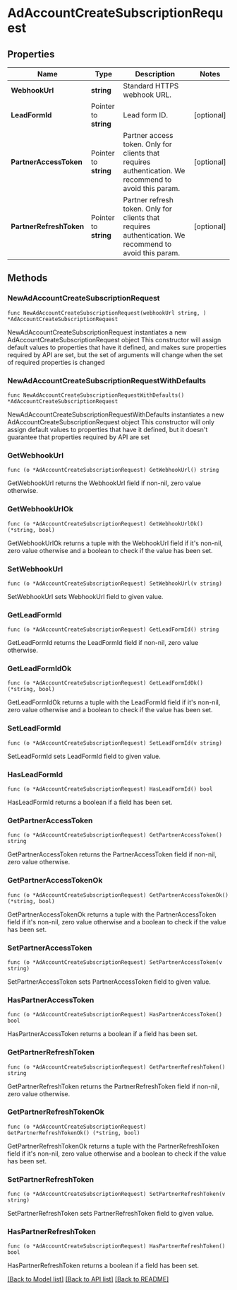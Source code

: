 # AdAccountCreateSubscriptionRequest

## Properties

Name | Type | Description | Notes
------------ | ------------- | ------------- | -------------
**WebhookUrl** | **string** | Standard HTTPS webhook URL. | 
**LeadFormId** | Pointer to **string** | Lead form ID. | [optional] 
**PartnerAccessToken** | Pointer to **string** | Partner access token. Only for clients that requires authentication. We recommend to avoid this param. | [optional] 
**PartnerRefreshToken** | Pointer to **string** | Partner refresh token. Only for clients that requires authentication. We recommend to avoid this param. | [optional] 

## Methods

### NewAdAccountCreateSubscriptionRequest

`func NewAdAccountCreateSubscriptionRequest(webhookUrl string, ) *AdAccountCreateSubscriptionRequest`

NewAdAccountCreateSubscriptionRequest instantiates a new AdAccountCreateSubscriptionRequest object
This constructor will assign default values to properties that have it defined,
and makes sure properties required by API are set, but the set of arguments
will change when the set of required properties is changed

### NewAdAccountCreateSubscriptionRequestWithDefaults

`func NewAdAccountCreateSubscriptionRequestWithDefaults() *AdAccountCreateSubscriptionRequest`

NewAdAccountCreateSubscriptionRequestWithDefaults instantiates a new AdAccountCreateSubscriptionRequest object
This constructor will only assign default values to properties that have it defined,
but it doesn't guarantee that properties required by API are set

### GetWebhookUrl

`func (o *AdAccountCreateSubscriptionRequest) GetWebhookUrl() string`

GetWebhookUrl returns the WebhookUrl field if non-nil, zero value otherwise.

### GetWebhookUrlOk

`func (o *AdAccountCreateSubscriptionRequest) GetWebhookUrlOk() (*string, bool)`

GetWebhookUrlOk returns a tuple with the WebhookUrl field if it's non-nil, zero value otherwise
and a boolean to check if the value has been set.

### SetWebhookUrl

`func (o *AdAccountCreateSubscriptionRequest) SetWebhookUrl(v string)`

SetWebhookUrl sets WebhookUrl field to given value.


### GetLeadFormId

`func (o *AdAccountCreateSubscriptionRequest) GetLeadFormId() string`

GetLeadFormId returns the LeadFormId field if non-nil, zero value otherwise.

### GetLeadFormIdOk

`func (o *AdAccountCreateSubscriptionRequest) GetLeadFormIdOk() (*string, bool)`

GetLeadFormIdOk returns a tuple with the LeadFormId field if it's non-nil, zero value otherwise
and a boolean to check if the value has been set.

### SetLeadFormId

`func (o *AdAccountCreateSubscriptionRequest) SetLeadFormId(v string)`

SetLeadFormId sets LeadFormId field to given value.

### HasLeadFormId

`func (o *AdAccountCreateSubscriptionRequest) HasLeadFormId() bool`

HasLeadFormId returns a boolean if a field has been set.

### GetPartnerAccessToken

`func (o *AdAccountCreateSubscriptionRequest) GetPartnerAccessToken() string`

GetPartnerAccessToken returns the PartnerAccessToken field if non-nil, zero value otherwise.

### GetPartnerAccessTokenOk

`func (o *AdAccountCreateSubscriptionRequest) GetPartnerAccessTokenOk() (*string, bool)`

GetPartnerAccessTokenOk returns a tuple with the PartnerAccessToken field if it's non-nil, zero value otherwise
and a boolean to check if the value has been set.

### SetPartnerAccessToken

`func (o *AdAccountCreateSubscriptionRequest) SetPartnerAccessToken(v string)`

SetPartnerAccessToken sets PartnerAccessToken field to given value.

### HasPartnerAccessToken

`func (o *AdAccountCreateSubscriptionRequest) HasPartnerAccessToken() bool`

HasPartnerAccessToken returns a boolean if a field has been set.

### GetPartnerRefreshToken

`func (o *AdAccountCreateSubscriptionRequest) GetPartnerRefreshToken() string`

GetPartnerRefreshToken returns the PartnerRefreshToken field if non-nil, zero value otherwise.

### GetPartnerRefreshTokenOk

`func (o *AdAccountCreateSubscriptionRequest) GetPartnerRefreshTokenOk() (*string, bool)`

GetPartnerRefreshTokenOk returns a tuple with the PartnerRefreshToken field if it's non-nil, zero value otherwise
and a boolean to check if the value has been set.

### SetPartnerRefreshToken

`func (o *AdAccountCreateSubscriptionRequest) SetPartnerRefreshToken(v string)`

SetPartnerRefreshToken sets PartnerRefreshToken field to given value.

### HasPartnerRefreshToken

`func (o *AdAccountCreateSubscriptionRequest) HasPartnerRefreshToken() bool`

HasPartnerRefreshToken returns a boolean if a field has been set.


[[Back to Model list]](../README.md#documentation-for-models) [[Back to API list]](../README.md#documentation-for-api-endpoints) [[Back to README]](../README.md)


